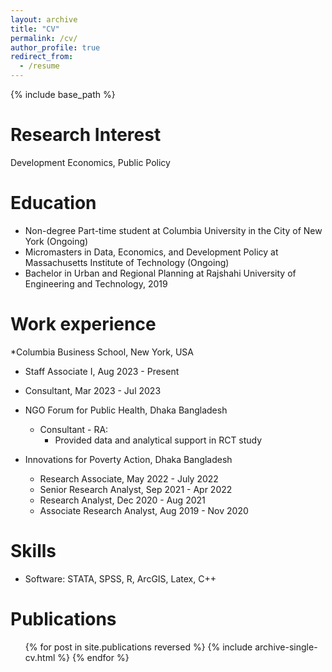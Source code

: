 ```yaml
---
layout: archive
title: "CV"
permalink: /cv/
author_profile: true
redirect_from:
  - /resume
---
```


{% include base_path %}

Research Interest
======
Development Economics, Public Policy

Education
======
* Non-degree Part-time student at Columbia University in the City of New York (Ongoing)
* Micromasters in Data, Economics, and Development Policy at Massachusetts Institute of Technology (Ongoing)
* Bachelor in Urban and Regional Planning at Rajshahi University of Engineering and Technology, 2019

Work experience
======
*Columbia Business School, New York, USA
  *  Staff Associate I, Aug 2023 - Present
  *  Consultant, Mar 2023 - Jul 2023

* NGO Forum for Public Health, Dhaka Bangladesh
  * Consultant - RA:
    * Provided data and analytical support in RCT study

* Innovations for Poverty Action, Dhaka Bangladesh
  * Research Associate, May 2022 - July 2022
  * Senior Research Analyst, Sep 2021 - Apr 2022
  * Research Analyst, Dec 2020 - Aug 2021
  * Associate Research Analyst, Aug 2019 - Nov 2020
  
Skills
======
* Software: STATA, SPSS, R, ArcGIS, Latex, C++

Publications
======
  <ul>{% for post in site.publications reversed %}
    {% include archive-single-cv.html %}
  {% endfor %}</ul>
  
  
